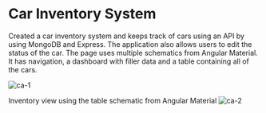 # Car Inventory System

Created a car inventory system and keeps track of cars using an API by using MongoDB and Express. The application also allows users to edit the status of the car. The page uses multiple schematics from Angular Material. It has navigation, a dashboard with filler data and a table containing all of the cars.

![ca-1](https://user-images.githubusercontent.com/36013469/110217104-53b1b180-7e80-11eb-9f98-d261ce5dcae7.png)

Inventory view using the table schematic from Angular Material
![ca-2](https://user-images.githubusercontent.com/36013469/110217105-53b1b180-7e80-11eb-8061-9feea30991ae.png)

